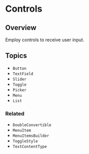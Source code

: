 # Controls

## Overview

Employ controls to receive user input.

## Topics

- ``Button``
- ``TextField``
- ``Slider``
- ``Toggle``
- ``Picker``
- ``Menu``
- ``List``

### Related

- ``DoubleConvertible``
- ``MenuItem``
- ``MenuItemsBuilder``
- ``ToggleStyle``
- ``TextContentType``
